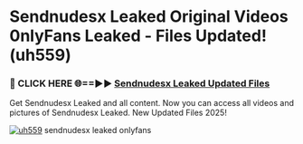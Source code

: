 # Sendnudesx Leaked Original Videos 0nlyFans Leaked - Files Updated! (uh559)

<h3>🔴 CLICK HERE 🌐==►► <a href="https://tinyurl.com/yrmya6cz" rel="nofollow">Sendnudesx Leaked Updated Files</a></h3>

Get Sendnudesx Leaked and all content. Now you can access all videos and pictures of Sendnudesx Leaked. New Updated Files 2025!

[![uh559](https://i.imgur.com/FMdXYCs.gif)](https://tinyurl.com/yrmya6cz)
sendnudesx leaked onlyfans